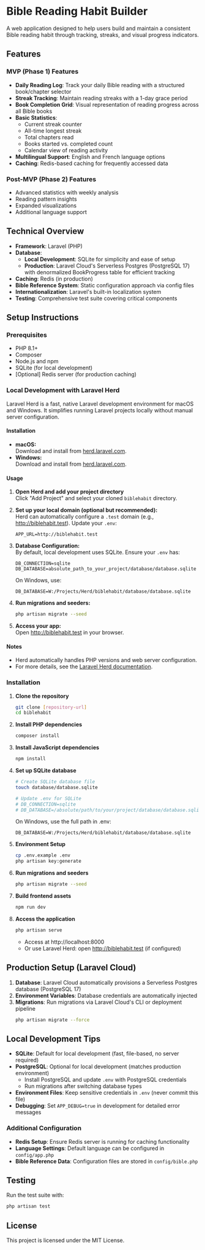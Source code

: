 # Bible Reading Habit Builder

A web application designed to help users build and maintain a consistent Bible reading habit through tracking, streaks, and visual progress indicators.

## Features

### MVP (Phase 1) Features
- **Daily Reading Log**: Track your daily Bible reading with a structured book/chapter selector
- **Streak Tracking**: Maintain reading streaks with a 1-day grace period
- **Book Completion Grid**: Visual representation of reading progress across all Bible books
- **Basic Statistics**: 
  - Current streak counter
  - All-time longest streak
  - Total chapters read
  - Books started vs. completed count
  - Calendar view of reading activity
- **Multilingual Support**: English and French language options
- **Caching**: Redis-based caching for frequently accessed data

### Post-MVP (Phase 2) Features
- Advanced statistics with weekly analysis
- Reading pattern insights
- Expanded visualizations
- Additional language support

## Technical Overview

- **Framework**: Laravel (PHP)
- **Database**: 
  - **Local Development**: SQLite for simplicity and ease of setup
  - **Production**: Laravel Cloud's Serverless Postgres (PostgreSQL 17) with denormalized BookProgress table for efficient tracking
- **Caching**: Redis (in production)
- **Bible Reference System**: Static configuration approach via config files
- **Internationalization**: Laravel's built-in localization system
- **Testing**: Comprehensive test suite covering critical components

## Setup Instructions

### Prerequisites
- PHP 8.1+
- Composer
- Node.js and npm
- SQLite (for local development)
- [Optional] Redis server (for production caching)

### Local Development with Laravel Herd

Laravel Herd is a fast, native Laravel development environment for macOS and Windows. It simplifies running Laravel projects locally without manual server configuration.

#### Installation

- **macOS:**  
  Download and install from [herd.laravel.com](https://herd.laravel.com/).
- **Windows:**  
  Download and install from [herd.laravel.com](https://herd.laravel.com/).

#### Usage

1. **Open Herd and add your project directory**  
   Click "Add Project" and select your cloned `biblehabit` directory.

2. **Set up your local domain (optional but recommended):**  
   Herd can automatically configure a `.test` domain (e.g., http://biblehabit.test).
   Update your `.env`:
   ```
   APP_URL=http://biblehabit.test
   ```

3. **Database Configuration:**  
   By default, local development uses SQLite. Ensure your `.env` has:
   ```
   DB_CONNECTION=sqlite
   DB_DATABASE=absolute_path_to_your_project/database/database.sqlite
   ```
   On Windows, use:
   ```
   DB_DATABASE=W:/Projects/Herd/biblehabit/database/database.sqlite
   ```

4. **Run migrations and seeders:**  
   ```bash
   php artisan migrate --seed
   ```

5. **Access your app:**  
   Open http://biblehabit.test in your browser.

#### Notes

- Herd automatically handles PHP versions and web server configuration.
- For more details, see the [Laravel Herd documentation](https://herd.laravel.com/docs).

### Installation

1. **Clone the repository**
   ```bash
   git clone [repository-url]
   cd biblehabit
   ```

2. **Install PHP dependencies**
   ```bash
   composer install
   ```

3. **Install JavaScript dependencies**
   ```bash
   npm install
   ```

4. **Set up SQLite database**
   ```bash
   # Create SQLite database file
   touch database/database.sqlite
   
   # Update .env for SQLite
   # DB_CONNECTION=sqlite
   # DB_DATABASE=/absolute/path/to/your/project/database/database.sqlite
   ```
   
   On Windows, use the full path in .env:
   ```
   DB_DATABASE=W:/Projects/Herd/biblehabit/database/database.sqlite
   ```

5. **Environment Setup**
   ```bash
   cp .env.example .env
   php artisan key:generate
   ```

6. **Run migrations and seeders**
   ```bash
   php artisan migrate --seed
   ```

7. **Build frontend assets**
   ```bash
   npm run dev
   ```

8. **Access the application**
   ```bash
   php artisan serve
   ```
   - Access at http://localhost:8000
   - Or use Laravel Herd: open http://biblehabit.test (if configured)

## Production Setup (Laravel Cloud)

1. **Database**: Laravel Cloud automatically provisions a Serverless Postgres database (PostgreSQL 17)
2. **Environment Variables**: Database credentials are automatically injected
3. **Migrations**: Run migrations via Laravel Cloud's CLI or deployment pipeline
   ```bash
   php artisan migrate --force
   ```

## Local Development Tips

- **SQLite**: Default for local development (fast, file-based, no server required)
- **PostgreSQL**: Optional for local development (matches production environment)
  - Install PostgreSQL and update `.env` with PostgreSQL credentials
  - Run migrations after switching database types
- **Environment Files**: Keep sensitive credentials in `.env` (never commit this file)
- **Debugging**: Set `APP_DEBUG=true` in development for detailed error messages

### Additional Configuration

- **Redis Setup**: Ensure Redis server is running for caching functionality
- **Language Settings**: Default language can be configured in `config/app.php`
- **Bible Reference Data**: Configuration files are stored in `config/bible.php`

## Testing

Run the test suite with:
```bash
php artisan test
```

## License

This project is licensed under the MIT License.
